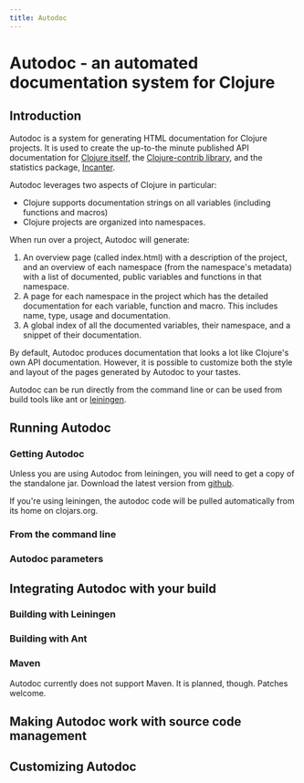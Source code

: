 ```yaml
---
title: Autodoc
---
```

Autodoc - an automated documentation system for Clojure
=======================================================

Introduction
------------

Autodoc is a system for generating HTML documentation for Clojure
projects. It is used to create the up-to-the minute published API
documentation for [Clojure
itself](http://richhickey.github.com/clojure), 
the [Clojure-contrib
library](http://richhickey.github.com/clojure-contrib), and the
statistics package, [Incanter](http://liebke.github.com/incanter).

Autodoc leverages two aspects of Clojure in particular:

* Clojure supports documentation strings on all variables (including functions
  and macros)
* Clojure projects are organized into namespaces.

When run over a project, Autodoc will generate:

1. An overview page (called index.html) with a description of the
project, and an overview of each namespace (from the namespace's
metadata) with a list of documented, public variables and functions in
that namespace. <put an image>
2. A page for each namespace in the project which has the detailed
documentation for each variable, function and macro. This includes
name, type, usage and documentation. <add a snippet>
3. A global index of all the documented variables, their namespace,
and a snippet of their documentation. <add a snippet>

By default, Autodoc produces documentation that looks a lot like
Clojure's own API documentation. However, it is possible to customize
both the style and layout of the pages generated by Autodoc to your
tastes.

Autodoc can be run directly from the command line or can be used from
build tools like ant or
[leiningen](http://github.com/technomancy/leiningen).

Running Autodoc
---------------

### Getting Autodoc ###

Unless you are using Autodoc from leiningen, you will need to get a
copy of the standalone jar. Download the latest version from 
[github](http://github.com/tomfaulhaber/autodoc/downloads).

If you're using leiningen, the autodoc code will be pulled
automatically from its home on clojars.org.

### From the command line ###

### Autodoc parameters ###

Integrating Autodoc with your build
-----------------------------------

### Building with Leiningen ###

### Building with Ant ### 

### Maven ###

Autodoc currently does not support Maven. It is planned, though. Patches welcome.

Making Autodoc work with source code management
-----------------------------------------------

Customizing Autodoc
-------------------



